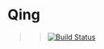 Qing
==========

>>[![Build Status](https://travis-ci.org/greengerong/qing.png?branch=master)](https://travis-ci.org/greengerong/qing)